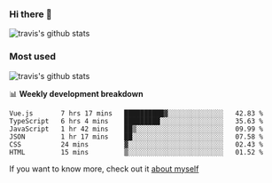 ### Hi there 👋

<!--
**HondryTravis/HondryTravis** is a ✨ _special_ ✨ repository because its `README.md` (this file) appears on your GitHub profile.

Here are some ideas to get you started:

- 🔭 I’m currently working on ...
- 🌱 I’m currently learning ...
- 👯 I’m looking to collaborate on ...
- 🤔 I’m looking for help with ...
- 💬 Ask me about ...
- 📫 How to reach me: ...
- 😄 Pronouns: ...
- ⚡ Fun fact: ...
-->

![travis's github stats](https://github-readme-stats.vercel.app/api?username=HondryTravis&hide=stars)
### Most used
![travis's github stats](https://github-readme-stats.anuraghazra1.vercel.app/api/top-langs/?username=HondryTravis&layout=compact&hide_title=true)

📊 **Weekly development breakdown**

<!--START_SECTION:waka-->

```text
Vue.js       7 hrs 17 mins   ██████████▓░░░░░░░░░░░░░░   42.83 %
TypeScript   6 hrs 4 mins    █████████░░░░░░░░░░░░░░░░   35.63 %
JavaScript   1 hr 42 mins    ██▒░░░░░░░░░░░░░░░░░░░░░░   09.99 %
JSON         1 hr 17 mins    ██░░░░░░░░░░░░░░░░░░░░░░░   07.58 %
CSS          24 mins         ▓░░░░░░░░░░░░░░░░░░░░░░░░   02.43 %
HTML         15 mins         ▒░░░░░░░░░░░░░░░░░░░░░░░░   01.52 %
```

<!--END_SECTION:waka-->

If you want to know more, check out it [about myself](https://hondrytravis.github.io/)
